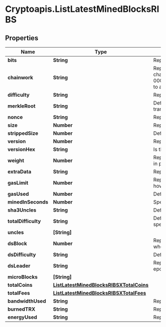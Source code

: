 # Cryptoapis.ListLatestMinedBlocksRIBS

## Properties

Name | Type | Description | Notes
------------ | ------------- | ------------- | -------------
**bits** | **String** | Represents a specific sub-unit of Zcash. Bits have two-decimal precision | 
**chainwork** | **String** | Represents a hexadecimal number of all the hashes necessary to produce the current chain. E.g., when converting 0000000000000000000000000000000000000000000086859f7a841475b236fd to a decimal you get 635262017308958427068157 hashes, or 635262 exahashes. | 
**difficulty** | **String** | Represents a mathematical value of how hard it is to find a valid hash for this block. | 
**merkleRoot** | **String** | Defines the single and final (root) node of a Merkle tree. It is the combined hash of all transactions&#39; hashes that are part of a blockchain block. | 
**nonce** | **String** | Represents a random value that can be adjusted to satisfy the proof of work | 
**size** | **Number** | Represents the total size of the block in Bytes. | 
**strippedSize** | **Number** | Defines the numeric representation of the block size excluding the witness data. | 
**version** | **Number** | Represents the transaction version number. | 
**versionHex** | **String** | Is the hexadecimal string representation of the block&#39;s version. | 
**weight** | **Number** | Represents a measurement to compare the size of different transactions to each other in proportion to the block size limit. | 
**extraData** | **String** | Represents any data that can be included by the miner in the block. | 
**gasLimit** | **Number** | Represents the maximum amount of gas allowed in the block in order to determine how many transactions it can fit. | 
**gasUsed** | **Number** | Defines how much of the gas for the block has been used. | 
**minedInSeconds** | **Number** | Specifies the amount of time required for the block to be mined in second | 
**sha3Uncles** | **String** | Defines the combined hash of all uncles for a given parent. | 
**totalDifficulty** | **String** | Defines the total difficulty of the chain until this block, i.e. how difficult it is for a specific miner to mine a new block | 
**uncles** | **[String]** |  | 
**dsBlock** | **Number** | Represents the Directory Service block which contains metadata about the miners who participate in the consensus protocol. | 
**dsDifficulty** | **String** | Defines how difficult it is to mine the dsBlocks. | 
**dsLeader** | **String** | Represents a part of the DS Committee which leads the consensus protocol for the epoch. | 
**microBlocks** | **[String]** |  | 
**totalCoins** | [**ListLatestMinedBlocksRIBSXTotalCoins**](ListLatestMinedBlocksRIBSXTotalCoins.md) |  | [optional] 
**totalFees** | [**ListLatestMinedBlocksRIBSXTotalFees**](ListLatestMinedBlocksRIBSXTotalFees.md) |  | 
**bandwidthUsed** | **String** | Representation of the blocks&#39; bandwidth limit. | [optional] 
**burnedTRX** | **String** | Representation of the blocks&#39; burned TRX. | [optional] 
**energyUsed** | **String** | Representation of the blocks&#39; energy used. | [optional] 


